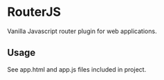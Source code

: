 # RouterJS
Vanilla Javascript router plugin for web applications.

## Usage
See app.html and app.js files included in project.
